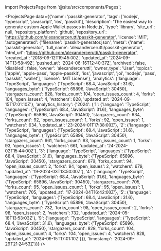 
import ProjectsPage from '@site/src/components/Pages';

<ProjectsPage
    data={{'name': 'passkit-generator', 'tags': ['nodejs', 'typescript', 'javascript', 'ios', 'passkit'], 'description': 'The easiest way to generate custom Apple Wallet passes in Node.js', 'type': 'library', 'site_url': null, 'repository_platform': 'github', 'repository_url': 'https://github.com/alexandercerutti/passkit-generator', 'license': 'MIT', 'autogenerated': {'filename': 'passkit-generator.json', 'meta': {'name': 'passkit-generator', 'full_name': 'alexandercerutti/passkit-generator', 'html_url': 'https://github.com/alexandercerutti/passkit-generator', 'created_at': '2018-09-12T19:45:00Z', 'updated_at': '2024-09-14T13:58:49Z', 'pushed_at': '2024-06-16T12:40:37Z', 'archived': false, 'disabled': false, 'owner': 'alexandercerutti', 'owner_type': 'User', 'topics': ['apple', 'apple-pass', 'apple-passkit', 'ios', 'javascript', 'joi', 'nodejs', 'pass', 'passkit', 'wallet'], 'license': 'MIT License'}, 'analytics': {'language': 'TypeScript', 'languages': {'TypeScript': 68.4, 'JavaScript': 31.6}, 'languages_byte': {'TypeScript': 65896, 'JavaScript': 30450}, 'stargazers_count': 828, 'forks_count': 104, 'open_issues_count': 4, 'forks': 104, 'open_issues': 4, 'watchers': 828, 'updated_at': '2024-09-15T17:01:10Z'}, 'analytics_history': {'2024': {'1': {'language': 'TypeScript', 'languages': {'TypeScript': 68.4, 'JavaScript': 31.6}, 'languages_byte': {'TypeScript': 65896, 'JavaScript': 30450}, 'stargazers_count': 634, 'forks_count': 92, 'open_issues_count': 1, 'forks': 92, 'open_issues': 1, 'watchers': 634, 'updated_at': '23-2024-01T17:38:00Z'}, '2': {'language': 'TypeScript', 'languages': {'TypeScript': 68.4, 'JavaScript': 31.6}, 'languages_byte': {'TypeScript': 65896, 'JavaScript': 30450}, 'stargazers_count': 661, 'forks_count': 93, 'open_issues_count': 1, 'forks': 93, 'open_issues': 1, 'watchers': 661, 'updated_at': '24-2024-02T15:44:00Z'}, '3': {'language': 'TypeScript', 'languages': {'TypeScript': 68.4, 'JavaScript': 31.6}, 'languages_byte': {'TypeScript': 65896, 'JavaScript': 30450}, 'stargazers_count': 679, 'forks_count': 94, 'open_issues_count': 2, 'forks': 94, 'open_issues': 2, 'watchers': 679, 'updated_at': '19-2024-03T13:50:00Z'}, '4': {'language': 'TypeScript', 'languages': {'TypeScript': 68.4, 'JavaScript': 31.6}, 'languages_byte': {'TypeScript': 65896, 'JavaScript': 30450}, 'stargazers_count': 705, 'forks_count': 95, 'open_issues_count': 1, 'forks': 95, 'open_issues': 1, 'watchers': 705, 'updated_at': '17-2024-04T16:42:00Z'}, '5': {'language': 'TypeScript', 'languages': {'TypeScript': 68.4, 'JavaScript': 31.6}, 'languages_byte': {'TypeScript': 65896, 'JavaScript': 30450}, 'stargazers_count': 732, 'forks_count': 98, 'open_issues_count': 2, 'forks': 98, 'open_issues': 2, 'watchers': 732, 'updated_at': '2024-05-18T13:53:03Z'}, '9': {'language': 'TypeScript', 'languages': {'TypeScript': 68.4, 'JavaScript': 31.6}, 'languages_byte': {'TypeScript': 65896, 'JavaScript': 30450}, 'stargazers_count': 828, 'forks_count': 104, 'open_issues_count': 4, 'forks': 104, 'open_issues': 4, 'watchers': 828, 'updated_at': '2024-09-15T17:01:10Z'}}}, 'timestamp': '2024-09-29T21:24:53Z'}}}
/>
